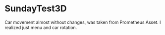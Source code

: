 # SundayTest3D

Car movement almost without changes, was taken from Prometheus Asset.
I realized just menu and car rotation.
 
